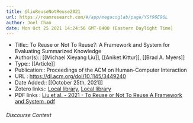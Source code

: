```yaml
---
title: @liuReuseNotReuse2021
url: https://roamresearch.com/#/app/megacoglab/page/YSf96E96L
author: Joel Chan
date: Mon Oct 25 2021 14:24:56 GMT-0400 (Eastern Daylight Time)
---
```


- Title:: To Reuse or Not To Reuse?: A Framework and System for Evaluating Summarized Knowledge
- Author(s):: [[Michael Xieyang Liu]], [[Aniket Kittur]], [[Brad A. Myers]]
- Type:: [[Article]]
- Publication:: Proceedings of the ACM on Human-Computer Interaction
- URL : https://dl.acm.org/doi/10.1145/3449240
- Date Added:: [[October 25th, 2021]]
- Zotero links:: [Local library](zotero://select/groups/2451508/items/FIZLWKBU), [Local library](https://www.zotero.org/groups/2451508/items/FIZLWKBU)
- PDF links : [Liu et al. - 2021 - To Reuse or Not To Reuse A Framework and System .pdf](zotero://open-pdf/groups/2451508/items/4YFGPEZK)

###### Discourse Context


